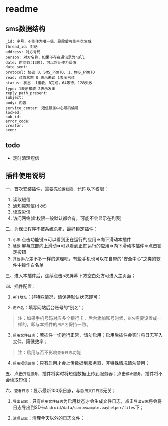 # readme

## sms数据结构

```
_id: 序号，不能作为唯一值，删除后可能再次生成
thread_id: 对话
address: 对方号码
person: 对方名称，如果不存在通讯录为null
date: 时间戳(13位)，可以将此作为阈值
date_sent: 
protocol: 协议 0、SMS_PROTO, 1、MMS_PROTO
read: 读取状态 0 表示未读 1表示已读
status: 状态 -1接收，0完成，64等待，128失败
type: 1表示接收 2表示发出
reply_path_present: 
subject: 
body: 内容
service_center: 短信服务中心号码编号
locked: 
sub_id: 
error_code: 
creator: 
seen: 
```

## todo

* 定时清理短信

## 插件使用说明

一、首次安装插件，需要先`设置权限`，允许以下权限：

1. 读取短信
2. 通知类短信(小米)
3. 读取彩信
4. 访问网络(此权限一般默认都会有，可能不会显示在列表)

二、为保证程序不被系统杀死，最好锁定插件：

1. `小米`:点击功能键=>可以看到正在运行的应用=>向下滑动本插件
2. `魅族`:屏幕底部向上滑动=>可以看到正在运行的应用=>向下滑动本插件=>点击锁定按钮
3. `其他手机`:差不多一样的道理吧，有些手机也可以在自带的"安全中心"之类的软件中操作白名单

三、进入本插件后，连续点击5次屏幕下方空白处方可进入主页面；

四、插件配置：

1. `API地址`：非特殊情况，请保持默认状态即可；

2. `用户名`：填写网站后台账号的"别名"；

> 注：如果手机号码对应多个银行卡，后台添加账号时候，`别名`需要设置成一样的，即与本插件的`用户名`保持一致。

3. `启用文件日志`：若插件一切运行正常，请勿启用；启用后插件会实时将日志写入文件，降低效率；

> 注：启用与否不影响`查看日志`功能

4. `启用短信监控`：只有启用才会上传数据到服务器，非特殊情况请勿禁用；

五、点击`开启服务`，插件将实时将短信数据上传到服务器；点击`停止服务`，插件将不会读取短信；

六、`查看日志`：显示最新100条日志，与`启用文件日志`无关；

1. `导出日志`：只有`启用文件日志`为启用状态才会生成文件日志，点击`导出日志`将会将日志导出到SD卡`Android/data/com.example.payhelper/files`下；

2. `清理日志`：清理今天以外的日志文件；

